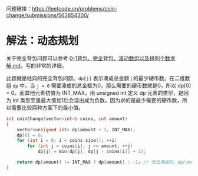 问题链接：https://leetcode.cn/problems/coin-change/submissions/563854300/

# 解法：动态规划

关于完全背包问题可以参考 [0-1背包、完全背包、滚动数组以及排列个数求解.md](https://github.com/SakuraMayAi/Tricks-of-Programming/blob/main/Data%20Structure/0-1%E8%83%8C%E5%8C%85%E3%80%81%E5%AE%8C%E5%85%A8%E8%83%8C%E5%8C%85%E3%80%81%E6%BB%9A%E5%8A%A8%E6%95%B0%E7%BB%84%E4%BB%A5%E5%8F%8A%E6%8E%92%E5%88%97%E4%B8%AA%E6%95%B0%E6%B1%82%E8%A7%A3.md)，写的非常的详细。

此题就是经典的完全背包问题。`dp[j]` 表示凑成总金额 j 的最少硬币数。在二维数组 `dp` 中，当 `j = 0` 需要凑成的总金额为0，那么需要的硬币数就是0，所以 dp[0] = 0。而其他元素初值为 INT_MAX，用 unsigned int 定义 dp 元素的类型，是因为 int 类型变量最大值加1后会溢出成为负数。因为求的是最少需要的硬币数，所以需要比较两种方案下的最小值。

```cpp
int coinChange(vector<int>& coins, int amount)
{
    vector<unsigned int> dp(amount + 1, INT_MAX);
    dp[0] = 0;
    for (int i = 0; i < coins.size(); ++i)
        for (int j = coins[i]; j <= amount; ++j)
            dp[j] = min(dp[j], dp[j - coins[i]] + 1);

    return dp[amount] != INT_MAX ? dp[amount] : -1; // 无法凑成时，dp[amount] 仍然为 INT_MAX
}
```
